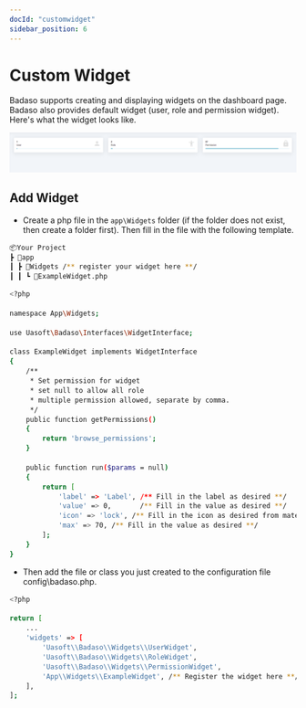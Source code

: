 ```yaml
---
docId: "customwidget"
sidebar_position: 6
---
```


# Custom Widget

Badaso supports creating and displaying widgets on the dashboard page. Badaso also provides default widget (user, role and permission widget). Here's what the widget looks like.

![Docusaurus logo](/img/widget.png)

## Add Widget
- Create a php file in the `app\Widgets` folder (if the folder does not exist, then create a folder first). Then fill in the file with the following template.

```bash
📦Your Project
┣ 📂app
┃ ┣ 📂Widgets /** register your widget here **/
┃ ┃ ┗ 📜ExampleWidget.php
```

```bash
<?php

namespace App\Widgets;

use Uasoft\Badaso\Interfaces\WidgetInterface;

class ExampleWidget implements WidgetInterface
{
    /**
     * Set permission for widget
     * set null to allow all role
     * multiple permission allowed, separate by comma.
     */
    public function getPermissions()
    {
        return 'browse_permissions';
    }
    
    public function run($params = null)
    {
        return [
            'label' => 'Label', /** Fill in the label as desired **/
            'value' => 0,       /** Fill in the value as desired **/
            'icon' => 'lock', /** Fill in the icon as desired from material icon **/
            'max' => 70, /** Fill in the value as desired **/
        ];
    }
}
```

- Then add the file or class you just created to the configuration file config\badaso.php.
```bash
<?php

return [
    ...
    'widgets' => [
        'Uasoft\\Badaso\\Widgets\\UserWidget',
        'Uasoft\\Badaso\\Widgets\\RoleWidget',
        'Uasoft\\Badaso\\Widgets\\PermissionWidget',
        'App\\Widgets\\ExampleWidget', /** Register the widget here **/
    ],
];
```
